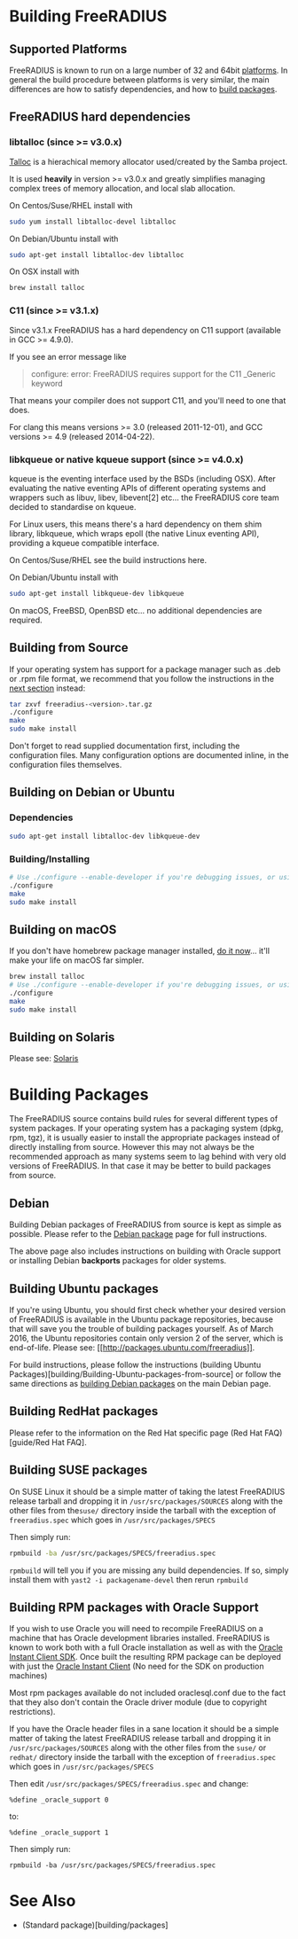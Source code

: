 # Building FreeRADIUS
## Supported Platforms

FreeRADIUS is known to run on a large number of 32 and 64bit [platforms](building/Platforms). In general the build procedure between platforms is very similar, the main differences are how to satisfy dependencies, and how to [build packages](building/Packages).

## FreeRADIUS hard dependencies
### libtalloc (since >= v3.0.x)

[Talloc](https://talloc.samba.org/talloc/doc/html/index.html) is a hierachical memory allocator used/created by the Samba project.

It is used **heavily** in version >= v3.0.x and greatly simplifies managing complex trees of memory allocation, and local slab allocation.

On Centos/Suse/RHEL install with
```bash
sudo yum install libtalloc-devel libtalloc
```

On Debian/Ubuntu install with
```bash
sudo apt-get install libtalloc-dev libtalloc
```

On OSX install with
```bash
brew install talloc
```

### C11 (since >= v3.1.x)

Since v3.1.x  FreeRADIUS has a hard dependency on C11 support (available in GCC >= 4.9.0).

If you see an error message like

> configure: error: FreeRADIUS requires support for the C11 _Generic keyword

That means your compiler does not support C11, and you'll need to one that does.

For clang this means versions >= 3.0 (released 2011-12-01), and GCC versions >= 4.9 (released 2014-04-22).

### libkqueue or native kqueue support (since >= v4.0.x)

kqueue is the eventing interface used by the BSDs (including OSX).  After evaluating the native eventing APIs of different operating systems and wrappers such as libuv, libev, libevent[2] etc... the FreeRADIUS core team decided to standardise on kqueue.

For Linux users, this means there's a hard dependency on them shim library, libkqueue, which wraps epoll (the native Linux eventing API), providing a kqueue compatible interface.

On Centos/Suse/RHEL see the build instructions here.

On Debian/Ubuntu install with
```bash
sudo apt-get install libkqueue-dev libkqueue
```

On macOS, FreeBSD, OpenBSD etc... no additional dependencies are required.

## Building from Source

If your operating system has support for a package manager such as .deb or .rpm file format, we recommend that you follow the instructions in the [next section](Build#building-packages) instead:

```bash
tar zxvf freeradius-<version>.tar.gz	 
./configure	 
make	  
sudo make install	 
```

Don't forget to read supplied documentation first, including the configuration files. Many configuration options are documented inline, in the configuration files themselves. 

## Building on Debian or Ubuntu
### Dependencies

```bash
sudo apt-get install libtalloc-dev libkqueue-dev
```

### Building/Installing
```bash
# Use ./configure --enable-developer if you're debugging issues, or using unstable code.
./configure
make
sudo make install
```


## Building on macOS

If you don't have homebrew package manager installed, [do it now](http://brew.sh)... it'll make your life on macOS far simpler.

```bash
brew install talloc
# Use ./configure --enable-developer if you're debugging issues, or using unstable code.
./configure
make
sudo make install
```

## Building on Solaris

Please see: [Solaris](building/Solaris)

# Building Packages
The FreeRADIUS source contains build rules for several different types of system packages. If your operating system has a packaging system (dpkg, rpm, tgz), it is usually easier to install the appropriate packages instead of directly installing from source. However this may not always be the recommended approach as many systems seem to lag behind with very old versions of FreeRADIUS. In that case it may be better to build packages from source.

## Debian

Building Debian packages of FreeRADIUS from source is kept as simple as possible. Please refer to the [Debian package](Debian) page for full instructions.

The above page also includes instructions on building with Oracle support or installing Debian **backports** packages for older systems.

## Building Ubuntu packages

If you're using Ubuntu, you should first check whether your desired version of FreeRADIUS is available in the Ubuntu package repositories, because that will save you the trouble of building packages yourself. As of March 2016, the Ubuntu repositories contain only version 2 of the server, which is end-of-life. Please see: [[http://packages.ubuntu.com/freeradius]].

For build instructions, please follow the instructions (building Ubuntu Packages)[building/Building-Ubuntu-packages-from-source] or follow the same directions as [building Debian packages](Debian#building-debian-packages) on the main Debian page.

## Building RedHat packages

Please refer to the information on the Red Hat specific page (Red Hat FAQ)[guide/Red Hat FAQ].

## Building SUSE packages

On SUSE Linux it should be a simple matter of taking the latest FreeRADIUS release tarball and dropping it in ``/usr/src/packages/SOURCES`` along with the other files from the``suse/`` directory inside the tarball with the exception of ``freeradius.spec`` which goes in ``/usr/src/packages/SPECS``

Then simply run:

```bash
rpmbuild -ba /usr/src/packages/SPECS/freeradius.spec
```

``rpmbuild`` will tell you if you are missing any build dependencies. If so, simply install them with ``yast2 -i packagename-devel`` then rerun ``rpmbuild``

## Building RPM packages with Oracle Support

If you wish to use Oracle you will need to recompile FreeRADIUS on a machine 
that has Oracle development libraries installed. FreeRADIUS is known to work both with a full Oracle installation as well as with the [Oracle Instant Client SDK](http://www.oracle.com/technology/tech/oci/instantclient/index.html). Once built the resulting RPM package can be deployed with just the [Oracle Instant Client](http://www.oracle.com/technology/tech/oci/instantclient/index.html) (No need for the SDK on production machines)

Most rpm packages available do not included oraclesql.conf due to the fact that they also don't contain the Oracle driver module (due to copyright restrictions).

If you have the Oracle header files in a sane location it should be a simple matter of taking the latest FreeRADIUS release tarball and 
dropping it in ``/usr/src/packages/SOURCES`` along with the other files from the ``suse/`` or ``redhat/`` directory inside the tarball with the exception of ``freeradius.spec`` which goes in ``/usr/src/packages/SPECS``

Then edit ``/usr/src/packages/SPECS/freeradius.spec`` and change:

```
%define _oracle_support 0
```

to:

```
%define _oracle_support 1
```

Then simply run:

```
rpmbuild -ba /usr/src/packages/SPECS/freeradius.spec
```
# See Also
* (Standard package)[building/packages]